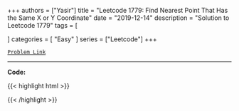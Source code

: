 
+++
authors = ["Yasir"]
title = "Leetcode 1779: Find Nearest Point That Has the Same X or Y Coordinate"
date = "2019-12-14"
description = "Solution to Leetcode 1779"
tags = [
    
]
categories = [
    "Easy"
]
series = ["Leetcode"]
+++



[`Problem Link`](https://leetcode.com/problems/find-nearest-point-that-has-the-same-x-or-y-coordinate/description/)

---

**Code:**

{{< highlight html >}}

{{< /highlight >}}


